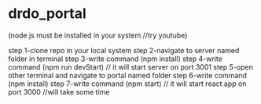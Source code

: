 # drdo_portal</br>

(node js must be installed in your system  //try youtube)

step 1-clone repo in your local system
step 2-navigate to server named folder in terminal
step 3-write command (npm install)
step 4-write command (npm run devStart)                     // it will start server on port 3001
step 5-open other terminal and navigate to portal named folder
step 6-write command (npm install)
step 7-write command (npm start)                              // it will start react app on port 3000  //will take some time
